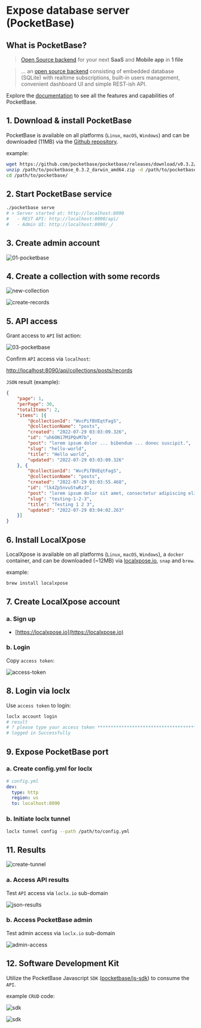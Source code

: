 # Expose database server (PocketBase)

## What is PocketBase?

> [Open Source backend](https://pocketbase.io) for your next **SaaS** and **Mobile app** in **1 file**

> ... an [open source backend](https://pocketbase.io/docs/) consisting of embedded database (SQLite) with realtime subscriptions, built-in users management, convenient dashboard UI and simple REST-ish API.

Explore the [documentation](https://pocketbase.io/docs/) to see all the features and capabilities of PocketBase.

## 1. Download & install PocketBase

PocketBase is available on all platforms (`Linux`, `macOS`, `Windows`) and can be downloaded (11MB) via the [Github repository](https://github.com/pocketbase/pocketbase/releases).

example:
```bash
wget https://github.com/pocketbase/pocketbase/releases/download/v0.3.2/pocketbase_0.3.2_darwin_amd64.zip
unzip /path/to/pocketbase_0.3.2_darwin_amd64.zip -d /path/to/pocketbase
cd /path/to/pocketbase/
```

## 2. Start PocketBase service

```bash
./pocketbase serve
# > Server started at: http://localhost:8090
#   - REST API: http://localhost:8090/api/
#   - Admin UI: http://localhost:8090/_/
```

## 3. Create admin account

![01-pocketbase](admin-account.png)

## 4. Create a collection with some records

![new-collection](new-collection.png)

![create-records](create-records.png)

## 5. API access

Grant access to `API` list action:

![03-pocketbase](grant-access.png)

Confirm `API` access via `localhost`:

[http://localhost:8090/api/collections/posts/records](http://localhost:8090/api/collections/posts/records)

`JSON` result (example):

```json
{
	"page": 1,
	"perPage": 30,
	"totalItems": 2,
	"items": [{
		"@collectionId": "WvcPifBVEqtFagS",
		"@collectionName": "posts",
		"created": "2022-07-29 03:03:09.326",
		"id": "uh6ON17M1PQvM7b",
		"post": "lorem ipsum dolor ... bibendum ... donec suscipit.",
		"slug": "hello-world",
		"title": "Hello world",
		"updated": "2022-07-29 03:03:09.326"
	}, {
		"@collectionId": "WvcPifBVEqtFagS",
		"@collectionName": "posts",
		"created": "2022-07-29 03:03:55.468",
		"id": "lk4Zp5nvuStwRzJ",
		"post": "lorem ipsum dolor sit amet, consectetur adipiscing elit. morbi bibendum commodo congue. vivamus efficitur aliquam felis, id viverra eros blandit sit amet. nam feugiat purus ac sem aliquam, sit amet dictum dui bibendum. sed tincidunt porttitor odio at feugiat. cras sed viverra libero. suspendisse potenti. nulla eu ullamcorper quam, in tempus nulla. quisque accumsan euismod finibus.\r\n",
		"slug": "testing-1-2-3",
		"title": "Testing 1 2 3",
		"updated": "2022-07-29 03:04:02.263"
	}]
}
```

## 6. Install LocalXpose

LocalXpose is available on all platforms (`Linux`, `macOS`, `Windows`), a `docker` container, and can be downloaded (~12MB) via [localxpose.io](https://localxpose.io/#download), `snap` and `brew`.

example:

```bash
brew install localxpose
```

## 7. Create LocalXpose account

### a. Sign up

- [https://localxpose.io](https://localxpose.io)

### b. Login

Copy `access token`:

![access-token](access-token.png)

## 8. Login via loclx

Use `access token` to login:

```bash
loclx account login
# result
# ? please type your access token ****************************************
# logged in Successfully
```

## 9. Expose PocketBase port

### a. Create config.yml for loclx

```yaml
# config.yml
dev:
  type: http
  region: us
  to: localhost:8090
```

### b. Initiate loclx tunnel

```bash
loclx tunnel config --path /path/to/config.yml
```

## 11. Results

![create-tunnel](create-tunnel.png)

### a. Access API results 

Test `API` access via `loclx.io` sub-domain

![json-results](json-results.png)

### b. Access PocketBase admin

Test admin access via `loclx.io` sub-domain

![admin-access](admin-access.png)

## 12. Software Development Kit

Utilize the PocketBase Javascript `SDK` ([pocketbase/js-sdk](https://github.com/pocketbase/js-sdk)) to consume the `API`.

example `CRUD` code:

![sdk](sdk-list.png)

![sdk](sdk-create.png)